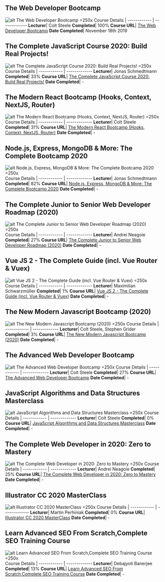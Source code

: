 ## The Web Developer Bootcamp

![alt The Web Developer Bootcamp =250x](https://i.udemycdn.com/course/480x270/625204_436a_2.jpg)
Course Details |
------------ | -------------
**Lecturer**| Colt Steele
**Completed**| 100%
**Course URL**| [The Web Developer Bootcamp](https://www.udemy.com/course/the-web-developer-bootcamp/)
**Date Completed**| November 18th 2019

## The Complete JavaScript Course 2020: Build Real Projects!

![alt The Complete JavaScript Course 2020: Build Real Projects! =250x](https://i.udemycdn.com/course/480x270/851712_fc61_5.jpg)
Course Details |
------------ | -------------
**Lecturer**| Jonas Schmedtmann
**Completed**| 33%
**Course URL**| [The Complete JavaScript Course 2020: Build Real Projects!](https://www.udemy.com/course/the-complete-javascript-course/)
**Date Completed**| -

## The Modern React Bootcamp (Hooks, Context, NextJS, Router)

![alt The Modern React Bootcamp (Hooks, Context, NextJS, Router) =250x](https://i.udemycdn.com/course/480x270/2320056_4fa0_6.jpg)
Course Details |
------------ | -------------
**Lecturer**| Colt Steele
**Completed**| 31%
**Course URL**| [The Modern React Bootcamp (Hooks, Context, NextJS, Router)](https://www.udemy.com/course/modern-react-bootcamp/)
**Date Completed**| -

## Node.js, Express, MongoDB & More: The Complete Bootcamp 2020

![alt Node.js, Express, MongoDB & More: The Complete Bootcamp 2020 =250x](https://i.udemycdn.com/course/480x270/1672410_9ff1_5.jpg)
Course Details |
------------ | -------------
**Lecturer**| Jonas Schmedtmann
**Completed**| 82%
**Course URL**| [Node.js, Express, MongoDB & More: The Complete Bootcamp 2020](https://www.udemy.com/course/nodejs-express-mongodb-bootcamp/)
**Date Completed**| -

## The Complete Junior to Senior Web Developer Roadmap (2020)

![alt The Complete Junior to Senior Web Developer Roadmap (2020) =250x](https://i.udemycdn.com/course/480x270/1650610_2673_5.jpg)
Course Details |
------------ | -------------
**Lecturer**| Andrei Neagoie
**Completed**| 27%
**Course URL**| [The Complete Junior to Senior Web Developer Roadmap (2020)](https://www.udemy.com/course/the-complete-junior-to-senior-web-developer-roadmap/)
**Date Completed**| -

## Vue JS 2 - The Complete Guide (incl. Vue Router & Vuex)

![alt Vue JS 2 - The Complete Guide (incl. Vue Router & Vuex) =250x](https://i.udemycdn.com/course/480x270/995016_ebf4.jpg)
Course Details |
------------ | -------------
**Lecturer**| Maximilian Schwarzmüller
**Completed**| 1%
**Course URL**| [Vue JS 2 - The Complete Guide (incl. Vue Router & Vuex)](https://www.udemy.com/course/vuejs-2-the-complete-guide/)
**Date Completed**| -

## The New Modern Javascript Bootcamp (2020)

![alt The New Modern Javascript Bootcamp (2020) =250x](https://i.udemycdn.com/course/480x270/2634490_e343_2.jpg)
Course Details |
------------ | -------------
**Lecturer**| Colt Steele, Stephen Grider
**Completed**| 3%
**Course URL**| [The New Modern Javascript Bootcamp (2020)](https://www.udemy.com/course/javascript-beginners-complete-tutorial/)
**Date Completed**| -

## The Advanced Web Developer Bootcamp

![alt The Advanced Web Developer Bootcamp =250x](https://i.udemycdn.com/course/480x270/1218586_9f86.jpg)
Course Details |
------------ | -------------
**Lecturer**| Colt Steele
**Completed**| 27%
**Course URL**| [The Advanced Web Developer Bootcamp](https://www.udemy.com/course/the-advanced-web-developer-bootcamp/)
**Date Completed**| -

## JavaScript Algorithms and Data Structures Masterclass

![alt JavaScript Algorithms and Data Structures Masterclass =250x](https://i.udemycdn.com/course/480x270/1406344_1d65_3.jpg)
Course Details |
------------ | -------------
**Lecturer**| Colt Steele
**Completed**| 0%
**Course URL**| [JavaScript Algorithms and Data Structures Masterclass](https://www.udemy.com/course/js-algorithms-and-data-structures-masterclass/)
**Date Completed**| -

## The Complete Web Developer in 2020: Zero to Mastery

![alt The Complete Web Developer in 2020: Zero to Mastery =250x](https://i.udemycdn.com/course/480x270/1430746_2f43_9.jpg)
Course Details |
------------ | -------------
**Lecturer**| Andrei Neagoie
**Completed**| 25%
**Course URL**| [The Complete Web Developer in 2020: Zero to Mastery](https://www.udemy.com/course/the-complete-web-developer-zero-to-mastery/)
**Date Completed**| -

## Illustrator CC 2020 MasterClass

![alt Illustrator CC 2020 MasterClass =250x](https://i.udemycdn.com/course/480x270/1197206_7201_3.jpg)
Course Details |
------------ | -------------
**Lecturer**| Martin Perhiniak
**Completed**| 0%
**Course URL**| [Illustrator CC 2020 MasterClass](https://www.udemy.com/course/illustrator-cc-masterclass/)
**Date Completed**| -

## Learn Advanced SEO From Scratch,Complete SEO Training Course

![alt Learn Advanced SEO From Scratch,Complete SEO Training Course =250x](https://i.udemycdn.com/course/480x270/1223188_6039.jpg)
Course Details |
------------ | -------------
**Lecturer**| Debajyoti Banerjee
**Completed**| 13%
**Course URL**| [Learn Advanced SEO From Scratch,Complete SEO Training Course](https://www.udemy.com/course/learn-advanced-seo-from-scratch/)
**Date Completed**| -
